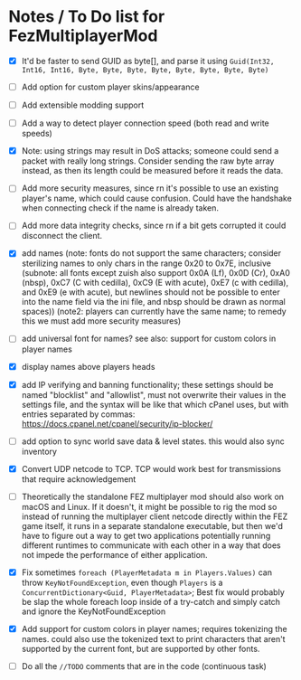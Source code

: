 
# Notes / To Do list for FezMultiplayerMod

- [x] It'd be faster to send GUID as byte[], and parse it using `Guid(Int32, Int16, Int16, Byte, Byte, Byte, Byte, Byte, Byte, Byte, Byte)`

- [ ] Add option for custom player skins/appearance

- [ ] Add extensible modding support 

- [ ] Add a way to detect player connection speed (both read and write speeds)

- [x] Note: using strings may result in DoS attacks; someone could send a packet with really long strings. Consider sending the raw byte array instead, as then its length could be measured before it reads the data.

- [ ] Add more security measures, since rn it's possible to use an existing player's name, which could cause confusion. Could have the handshake when connecting check if the name is already taken.

- [ ] Add more data integrity checks, since rn if a bit gets corrupted it could disconnect the client.

- [x] add names (note: fonts do not support the same characters; consider sterilizing names to only chars in the range 0x20 to 0x7E, inclusive (subnote: all fonts except zuish also support 0x0A (Lf), 0x0D (Cr), 0xA0 (nbsp), 0xC7 (C with cedilla), 0xC9 (E with acute), 0xE7 (c with cedilla), and 0xE9 (e with acute), but newlines should not be possible to enter into the name field via the ini file, and nbsp should be drawn as normal spaces)) (note2: players can currently have the same name; to remedy this we must add more security measures)

- [ ] add universal font for names? see also: support for custom colors in player names

- [x] display names above players heads

- [x] add IP verifying and banning functionality; these settings should be named "blocklist" and "allowlist", must not overwrite their values in the settings file, and the syntax will be like that which cPanel uses, but with entries separated by commas: https://docs.cpanel.net/cpanel/security/ip-blocker/

- [ ] add option to sync world save data & level states. this would also sync inventory 

- [x] Convert UDP netcode to TCP. TCP would work best for transmissions that require acknowledgement

- [ ] Theoretically the standalone FEZ multiplayer mod should also work on macOS and Linux. If it doesn't, it might be possible to rig the mod so instead of running the multiplayer client netcode directly within the FEZ game itself, it runs in a separate standalone executable, but then we'd have to figure out a way to get two applications potentially running different runtimes to communicate with each other in a way that does not impede the performance of either application.

- [x] Fix sometimes `foreach (PlayerMetadata m in Players.Values)` can throw `KeyNotFoundException`, even though `Players` is a `ConcurrentDictionary<Guid, PlayerMetadata>`; Best fix would probably be slap the whole foreach loop inside of a try-catch and simply catch and ignore the KeyNotFoundException

- [x] Add support for custom colors in player names; requires tokenizing the names. could also use the tokenized text to print characters that aren't supported by the current font, but are supported by other fonts.

- [ ] Do all the `//TODO` comments that are in the code (continuous task)


